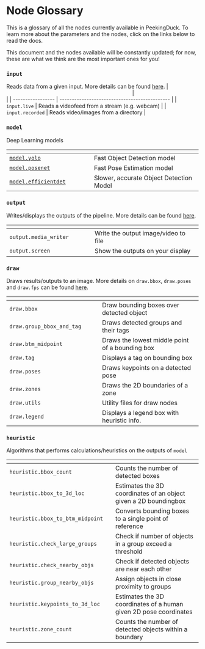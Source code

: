 # Node Glossary

This is a glossary of all the nodes currently available in PeekingDuck. To learn more about the parameters and the nodes, click on the links below to read the docs.

This document and the nodes available will be constantly updated; for now, these are what we think are the most important ones for you!


### `input`
Reads data from a given input. More details can be found [here](./io_draw_nodes.md#input-nodes).
| <img width=326 /> | <img width=654 />                             |
| ----------------- | --------------------------------------------- |
|  `input.live`     | Reads a videofeed from a stream (e.g. webcam) |
|  `input.recorded` | Reads video/images from a directory           |


### `model`
Deep Learning models

| <img width=326 />                      | <img width=654 />                       |
| -------------------------------------- | --------------------------------------- |
| [`model.yolo`](./models/yolo.md)       | Fast Object Detection model             |
| [`model.posenet`](./models/posenet.md) | Fast Pose Estimation model              |
| [`model.efficientdet`](./models/efficientdet.md) | Slower, accurate Object Detection Model |


### `output`
Writes/displays the outputs of the pipeline. More details can be found [here](./io_draw_nodes.md#output-nodes).

| <img width=326 />     | <img width=654 />                    |
| --------------------- | ------------------------------------ |
| `output.media_writer` | Write the output image/video to file |
| `output.screen`       | Show the outputs on your display     |


### `draw`
Draws results/outputs to an image. More details on `draw.bbox`, `draw.poses` and `draw.fps` can be found [here](./io_draw_nodes.md#draw-nodes).

| <img width=326 />          | <img width=654 />                                 |
| -------------------------- | ------------------------------------------------- |
|  `draw.bbox`               | Draw bounding boxes over detected object          |
|  `draw.group_bbox_and_tag` | Draws detected groups and their tags              |
|  `draw.btm_midpoint`       | Draws the lowest middle point of a bounding box   |
|  `draw.tag`                | Displays a tag on bounding box                    |
|  `draw.poses`              | Draws keypoints on a detected pose                |
|  `draw.zones`              | Draws the 2D boundaries of a zone                 |
|  `draw.utils`              | Utility files for draw nodes                      |
|  `draw.legend`             | Displays a legend box with heuristic info.        |


### `heuristic`
Algorithms that performs calculations/heuristics on the outputs of `model`

| <img width=326 />                 | <img width=654 />                                                 |
| --------------------------------- | ----------------------------------------------------------------- |
|  `heuristic.bbox_count`           |  Counts the number of detected boxes                              |
|  `heuristic.bbox_to_3d_loc`       | Estimates the 3D coordinates of an object given a 2D boundingbox  |
|  `heuristic.bbox_to_btm_midpoint` | Converts bounding boxes to a single point of reference            |
|  `heuristic.check_large_groups`   | Check if number of objects in a group exceed a threshold          |
|  `heuristic.check_nearby_objs`    | Check if detected objects are near each other                     |
|  `heuristic.group_nearby_objs`    | Assign objects in close proximity to groups                       |
|  `heuristic.keypoints_to_3d_loc`  | Estimates the 3D coordinates of a human given 2D pose coordinates |
|  `heuristic.zone_count`           | Counts the number of detected objects within a boundary           |
